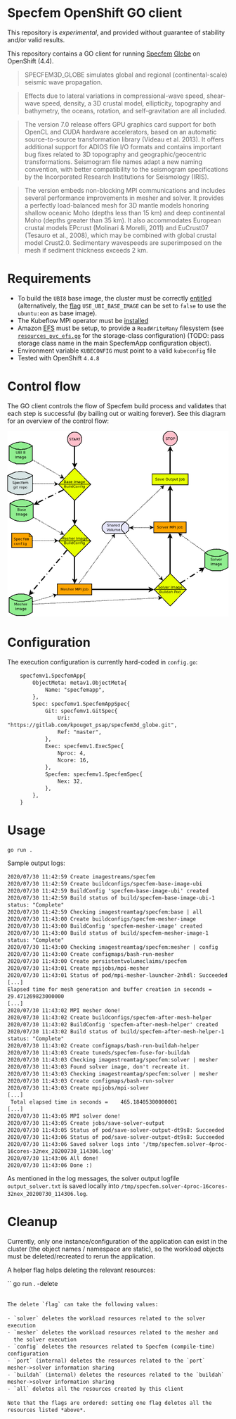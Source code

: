 Specfem OpenShift GO client
===========================

This repository is *experimental*, and provided without guarantee of
stability and/or valid results.

This repository contains a GO client for running
[Specfem](https://geodynamics.org/cig/software/specfem3d_globe/)
[Globe](https://github.com/geodynamics/specfem3d_globe) on OpenShift
(4.4).

>  SPECFEM3D_GLOBE simulates global and regional (continental-scale) seismic wave propagation.

> Effects due to lateral variations in compressional-wave speed, shear-wave speed, density, a 3D crustal model, ellipticity, topography and bathymetry, the oceans, rotation, and self-gravitation are all included.

> The version 7.0 release offers GPU graphics card support for both OpenCL and CUDA hardware accelerators, based on an automatic source-to-source transformation library (Videau et al. 2013). It offers additional support for ADIOS file I/O formats and contains important bug fixes related to 3D topography and geographic/geocentric transformations. Seismogram file names adapt a new naming convention, with better compatibility to the seismogram specifications by the Incorporated Research Institutions for Seismology (IRIS).

> The version embeds non-blocking MPI communications and includes several performance improvements in mesher and solver. It provides a perfectly load-balanced mesh for 3D mantle models honoring shallow oceanic Moho (depths less than 15 km) and deep continental Moho (depths greater than 35 km). It also accommodates European crustal models EPcrust (Molinari & Morelli, 2011) and EuCrust07 (Tesauro et al., 2008), which may be combined with global crustal model Crust2.0. Sedimentary wavespeeds are superimposed on the mesh if sediment thickness exceeds 2 km. 

Requirements
============

* To build the `UBI8` base image, the cluster must be correctly
  [entitled](https://www.openshift.com/blog/how-to-use-entitled-image-builds-to-build-drivercontainers-with-ubi-on-openshift)
  (alternatively, the
  [flag](https://gitlab.com/kpouget_psap/specfem-client/-/blob/7a0c6476ab4a1e5ca8f7052c7f54a6a0f536eed4/resources.go#L32)
  `USE_UBI_BASE_IMAGE` can be set to `false` to use the `ubuntu:eon`
  as base image).
* The Kubeflow MPI operator must be [installed](https://github.com/kubeflow/mpi-operator#installation)
* Amazon [EFS](https://aws.amazon.com/efs/) must be setup, to provide
  a `ReadWriteMany` filesystem (see
  [`resources_pvc_efs.go`](https://gitlab.com/kpouget_psap/specfem-client/-/blob/master/resources_pvc_efs.go#L15)
  for the storage-class configuration) (TODO: pass storage class name
  in the main SpecfemApp configuration object).
* Environment variable `KUBECONFIG` must point to a valid `kubeconfig`
  file
* Tested with OpenShift `4.4.8`

Control flow
============

The GO client controls the flow of Specfem build process and validates
that each step is successful (by bailing out or waiting forever). See
this diagram for an overview of the control flow:

![Control flow of Specfem GO client](specfem_flow.png)

Configuration
=============

The execution configuration is currently hard-coded in `config.go`:

```
    specfemv1.SpecfemApp{
		ObjectMeta: metav1.ObjectMeta{
			Name: "specfemapp",
		},
		Spec: specfemv1.SpecfemAppSpec{
			Git: specfemv1.GitSpec{
				Uri: "https://gitlab.com/kpouget_psap/specfem3d_globe.git",
				Ref: "master",
			},
			Exec: specfemv1.ExecSpec{
				Nproc: 4,
				Ncore: 16,
			},
			Specfem: specfemv1.SpecfemSpec{
				Nex: 32,
			},
		},
	}
```

Usage
=====

```
go run .
```

Sample output logs:

```
2020/07/30 11:42:59 Create imagestreams/specfem
2020/07/30 11:42:59 Create buildconfigs/specfem-base-image-ubi
2020/07/30 11:42:59 BuildConfig 'specfem-base-image-ubi' created
2020/07/30 11:42:59 Build status of build/specfem-base-image-ubi-1 status: "Complete"
2020/07/30 11:42:59 Checking imagestreamtag/specfem:base | all
2020/07/30 11:43:00 Create buildconfigs/specfem-mesher-image
2020/07/30 11:43:00 BuildConfig 'specfem-mesher-image' created
2020/07/30 11:43:00 Build status of build/specfem-mesher-image-1 status: "Complete"
2020/07/30 11:43:00 Checking imagestreamtag/specfem:mesher | config
2020/07/30 11:43:00 Create configmaps/bash-run-mesher
2020/07/30 11:43:00 Create persistentvolumeclaims/specfem
2020/07/30 11:43:01 Create mpijobs/mpi-mesher
2020/07/30 11:43:01 Status of pod/mpi-mesher-launcher-2nhdl: Succeeded
[...]
Elapsed time for mesh generation and buffer creation in seconds =    29.471269823000000
[...]
2020/07/30 11:43:02 MPI mesher done!
2020/07/30 11:43:02 Create buildconfigs/specfem-after-mesh-helper
2020/07/30 11:43:02 BuildConfig 'specfem-after-mesh-helper' created
2020/07/30 11:43:02 Build status of build/specfem-after-mesh-helper-1 status: "Complete"
2020/07/30 11:43:02 Create configmaps/bash-run-buildah-helper
2020/07/30 11:43:03 Create tuneds/specfem-fuse-for-buildah
2020/07/30 11:43:03 Checking imagestreamtag/specfem:solver | mesher
2020/07/30 11:43:03 Found solver image, don't recreate it.
2020/07/30 11:43:03 Checking imagestreamtag/specfem:solver | mesher
2020/07/30 11:43:03 Create configmaps/bash-run-solver
2020/07/30 11:43:03 Create mpijobs/mpi-solver
[...]
 Total elapsed time in seconds =    465.18405300000001
[...]
2020/07/30 11:43:05 MPI solver done!
2020/07/30 11:43:05 Create jobs/save-solver-output
2020/07/30 11:43:05 Status of pod/save-solver-output-dt9s8: Succeeded
2020/07/30 11:43:06 Status of pod/save-solver-output-dt9s8: Succeeded
2020/07/30 11:43:06 Saved solver logs into '/tmp/specfem.solver-4proc-16cores-32nex_20200730_114306.log'
2020/07/30 11:43:06 All done!
2020/07/30 11:43:06 Done :)
```

As mentioned in the log messages, the solver output logfile
`output_solver.txt` is saved locally into
`/tmp/specfem.solver-4proc-16cores-32nex_20200730_114306.log`.

Cleanup
=======

Currently, only one instance/configuration of the application can
exist in the cluster (the object names / namespace are static), so the
workload objects must be deleted/recreated to rerun the application.

A helper flag helps deleting the relevant resources:

``
go run . -delete <flag>
```

The delete `flag` can take the following values:

- `solver` deletes the workload resources related to the solver execution
- `mesher` deletes the workload resources related to the mesher and
  the solver execution
- `config` deletes the resources related to Specfem (compile-time) configuration
- `port` (internal) deletes the resources related to the `port`
mesher->solver information sharing
- `buildah` (internal) deletes the resources related to the `buildah`
mesher->solver information sharing
- `all` deletes all the resources created by this client

Note that the flags are ordered: setting one flag deletes all the
resources listed *above*.








